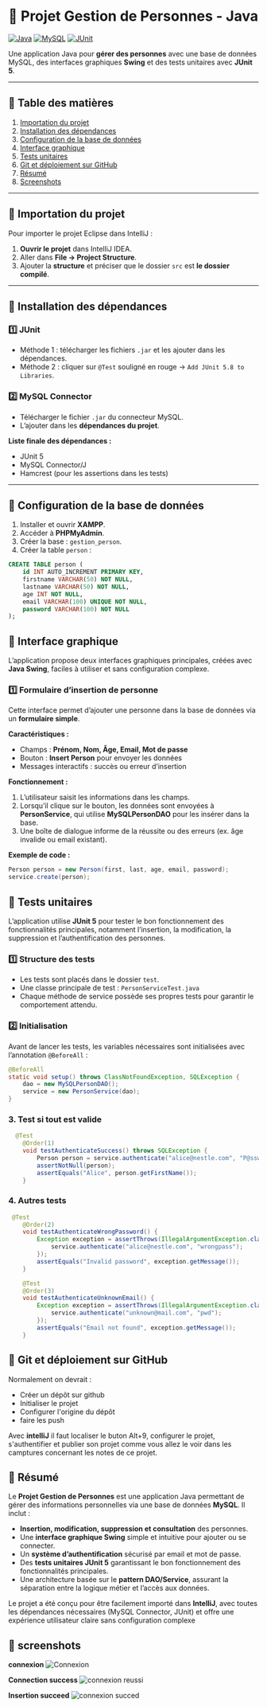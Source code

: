 # 🎯 Projet Gestion de Personnes - Java

[![Java](https://img.shields.io/badge/Java-17+-blue)](https://www.oracle.com/java/)
[![MySQL](https://img.shields.io/badge/MySQL-8.0+-orange)](https://www.mysql.com/)
[![JUnit](https://img.shields.io/badge/JUnit-5.8-green)](https://junit.org/junit5/)

Une application Java pour **gérer des personnes** avec une base de données MySQL, des interfaces graphiques **Swing** et des tests unitaires avec **JUnit 5**.

---

## 🔹 Table des matières
1. [Importation du projet](##importation-du-projet)
2. [Installation des dépendances](#-installation-des-dépendances)
3. [Configuration de la base de données](#-onfiguration-de-la-base-de-données)
4. [Interface graphique](#-interface-graphique)
5. [Tests unitaires](#-tests-unitaires)
6. [Git et déploiement sur GitHub](#-git-et-déploiement-sur-github)
7. [Résumé](#-résumé)
8. [Screenshots](#-screenshots)

---

## 🔹 Importation du projet

Pour importer le projet Eclipse dans IntelliJ :

1. **Ouvrir le projet** dans IntelliJ IDEA.
2. Aller dans **File → Project Structure**.
3. Ajouter la **structure** et préciser que le dossier `src` est **le dossier compilé**.

---

## 🔹 Installation des dépendances

### 1️⃣ JUnit
- Méthode 1 : télécharger les fichiers `.jar` et les ajouter dans les dépendances.
- Méthode 2 : cliquer sur `@Test` souligné en rouge → `Add JUnit 5.8 to Libraries`.

### 2️⃣ MySQL Connector
- Télécharger le fichier `.jar` du connecteur MySQL.
- L’ajouter dans les **dépendances du projet**.

**Liste finale des dépendances :**
- JUnit 5
- MySQL Connector/J
- Hamcrest (pour les assertions dans les tests)

---

## 🔹 Configuration de la base de données

1. Installer et ouvrir **XAMPP**.
2. Accéder à **PHPMyAdmin**.
3. Créer la base : `gestion_person`.
4. Créer la table `person` :

```sql
CREATE TABLE person (
    id INT AUTO_INCREMENT PRIMARY KEY,
    firstname VARCHAR(50) NOT NULL,
    lastname VARCHAR(50) NOT NULL,
    age INT NOT NULL,
    email VARCHAR(100) UNIQUE NOT NULL,
    password VARCHAR(100) NOT NULL
);
```

## 🔹 Interface graphique

L’application propose deux interfaces graphiques principales, créées avec **Java Swing**, faciles à utiliser et sans configuration complexe.

### 1️⃣ Formulaire d’insertion de personne

Cette interface permet d’ajouter une personne dans la base de données via un **formulaire simple**.  

**Caractéristiques :**
- Champs : **Prénom, Nom, Âge, Email, Mot de passe**  
- Bouton : **Insert Person** pour envoyer les données  
- Messages interactifs : succès ou erreur d’insertion  

**Fonctionnement :**
1. L’utilisateur saisit les informations dans les champs.  
2. Lorsqu’il clique sur le bouton, les données sont envoyées à **PersonService**, qui utilise **MySQLPersonDAO** pour les insérer dans la base.  
3. Une boîte de dialogue informe de la réussite ou des erreurs (ex. âge invalide ou email existant).  

**Exemple de code :**
```java
Person person = new Person(first, last, age, email, password);
service.create(person);
```
## 🔹 Tests unitaires

L’application utilise **JUnit 5** pour tester le bon fonctionnement des fonctionnalités principales, notamment l’insertion, la modification, la suppression et l’authentification des personnes.

### 1️⃣ Structure des tests

- Les tests sont placés dans le dossier `test`.
- Une classe principale de test : `PersonServiceTest.java`
- Chaque méthode de service possède ses propres tests pour garantir le comportement attendu.

### 2️⃣ Initialisation

Avant de lancer les tests, les variables nécessaires sont initialisées avec l’annotation `@BeforeAll` :

```java
@BeforeAll
static void setup() throws ClassNotFoundException, SQLException {
    dao = new MySQLPersonDAO();
    service = new PersonService(dao);
}
```
### 3. Test si tout est valide
```java
  @Test
    @Order(1)
    void testAuthenticateSuccess() throws SQLException {
        Person person = service.authenticate("alice@nestle.com", "P@ssword");
        assertNotNull(person);
        assertEquals("Alice", person.getFirstName());
    }
```

### 4. Autres tests
```java
 @Test
    @Order(2)
    void testAuthenticateWrongPassword() {
        Exception exception = assertThrows(IllegalArgumentException.class, () -> {
            service.authenticate("alice@nestle.com", "wrongpass");
        });
        assertEquals("Invalid password", exception.getMessage());
    }

    @Test
    @Order(3)
    void testAuthenticateUnknownEmail() {
        Exception exception = assertThrows(IllegalArgumentException.class, () -> {
            service.authenticate("unknown@mail.com", "pwd");
        });
        assertEquals("Email not found", exception.getMessage());
    }
```

## 🔹 Git et déploiement sur GitHub
Normalement on devrait : 
- Créer un dépôt sur github
- Initialiser le projet
- Configurer l'origine du dépôt
- faire les push

Avec **intelliJ** il faut localiser le buton Alt+9, configurer le projet, 
s'authentifier et publier son projet comme vous allez le voir dans les camptures concernant les 
notes de ce projet.

## 🔹 Résumé
Le **Projet Gestion de Personnes** est une application Java permettant de gérer des informations personnelles via une base de données **MySQL**. Il inclut :

- **Insertion, modification, suppression et consultation** des personnes.
- Une **interface graphique Swing** simple et intuitive pour ajouter ou se connecter.
- Un **système d’authentification** sécurisé par email et mot de passe.
- Des **tests unitaires JUnit 5** garantissant le bon fonctionnement des fonctionnalités principales.
- Une architecture basée sur le **pattern DAO/Service**, assurant la séparation entre la logique métier et l’accès aux données.

Le projet a été conçu pour être facilement importé dans **IntelliJ**, avec toutes les dépendances nécessaires (MySQL Connector, JUnit) et offre une expérience utilisateur claire sans configuration complexe

## 🔹 screenshots
**connexion**
![Connexion](images/img_1.png)

**Connection success**
![connexion reussi](images/img.png)

**Insertion succeed**
![connexion succed](images/img_2.png)


